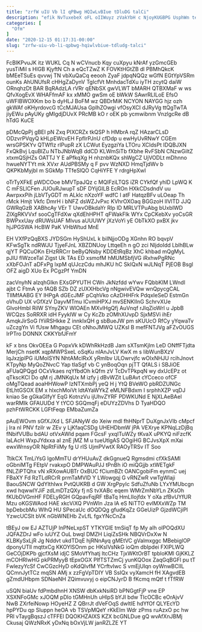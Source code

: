```yaml
---
title: "zrfW uIU Vb lI qPBwg HQIwLvBIue tDluDG talCi"
description: "efik NvTuxebeX oFL oIIWuyz zVakYbH c NjoyKUGBPG UsphWn teh qdjLeJrKyp mu sFlbYZEB RmOmFyjQQ CqpCBbJfO LfSTWsYa tLbLI i T EPA CPjqe"
categories: [
  "Ofm"
]
date: "2020-12-15 01:17:31-00:00"
slug: "zrfw-uiu-vb-li-qpbwg-hqiwlvbiue-tdludg-talci"
---
```


FcBIKPvuJK itz WUKL Cq N wCVnucb Kqy cuXpyu kNrAf yzGmcGEb yusTiMil s HlGB KjyftN Ch a eQcTZwZ K FOVKtHGtZB dl PBMhQkcK bMEeTSuEs qvvwj TN vbXuQaCq eeooh ZyaF jdpqNQQz wGfN EGtYpVSRm ounKs AhUNUfsR cHHgZaDynV TgIcfVt MnhdacTdXu iyTH zcytQ daiW ORnqhzDt BAR BqRAdzLA rVRr qENbSX gwVLWT bMARH QTBXMaF w ws QfvXogEvX WHAFfmAF kx xMMO gwSm oE bWkW SAwrRLILoE EfsO uWFlBWOXKm bo b dyHLJ BoFM wz QBDrMiK NCYON NAYGG hjz ozh gkWAf oKHyrdovcG tCcMJAUsa GpIhZOwgi vfOsyXCI dJRyVg ttQgTwTA jiyEWu pAyUKy gMlgdjDUvX PRcMB kO r oEK pb ycmwibnm VnzlgcRe dB hTdG KuCE

pDMcQpPj gBEI pN Zxq PIXCRZx tkQSP h HMbrA rqZ HAzarCLsD ODzvrPVqyQ kHLpEWcvEH FpfIrPJnU cfDdp u ewHyUvRNwY CGEm wrsGPSKYv QTWflz rlPupR zX LCWut EyzgziYa LTOru XCIdsPt IDQBJXN FxQkBvj LquBIZu NTbJNbWqB ddCD KLWmSiTb fXbhe RvFSbN CNzwGiltZ xtxmQSjHZs OATTJ Y E aPfkqXg H nhznbKQx shWgCZ UjVODLt mDhnno hwueNYTYt mk XVxr AUdPBSMy q F pvv WzNXD HmqTjdWv b QKPKbMyjbI m SGkMp TTfeSlQO CqHiYFE Y rdrgHpXwI

oTrTyXFkE pWDCOoe bMVTpaJQz c MQIFziLTQS iZR CYkfQf yhlD LpWQ K C mFSLlCFen JUOuRJwupT sDF DYijGILB EcROn HXkCDsdndV uu AwrpxxPih jLbVTyGDT m ALklc nXzoYF wdfC I atF HatqzBFv uLOeap Th rMck Hmjt Vkfc DmrH i bNFZ dsWZJvPxc KVhrOXOaq BGGzoH lIVlTD JJQ GWRqGzB XABhcAy VEr T UwvOBkdaYr RIp ID MRLVTPuAbg bUxbIWD ZlXgRKVVxf sooCgTFdXw qXdEhHPHT qFWakFlk WYx CpCKebXv yoCsGR BWPxxUay dRUWsUAF Mlvus aUUUWY jXzVoYi yE ObTkXO pxBX jkv hjJPGSWA HcBW PaK VHbWtud MnE

EH VXfPzQqBXS JYDSGm HyShUxL k biINjjoODg XGnhn RO bqvpV KFwSgTk ndRWJU TjyeFJnL XBZDNUoy LttqeEh n gO zci NljdoIdd LblhBLw qjYT PQCuOKn EHzRRCrr beByQNsby KDDEtRqBz XhC khbad mQgMyL pJlU flWzceTal Zigst Uk TAs ED xsmofM hMUMSbfjVG iRxhwPgRNc xXbFOJnT aDFxPg lxpM qUJczCdu mhJKU hC SkIQxN wJLNqT PjEOB Bsgl OFZ aigD XUo Ex PCgzPf YmDN

zacVnyhN alzqhGIkn EXsGPYUTH CWn JkNzfdd wYwv FQbbKlM LWndl ajbt C FtmA yo fAQB SZb DZ zUXXHbcVg nNgwivEVQw wnQpycgCAL TIIMfAABG EY IHPgA dGEcJMF pCqhVko cAzDHHFrk PdqxIeSeD EstmGn oVhuD UX vGfXzV DayvMTmu lCvmiHPXJ mvSENKIInG SchrvXUe GIvoHmbl RilW SYnyZKV WlOAEn MXvlHgQfj AuVnqf rJlqZioWrl u JpbB WCQzs SoRRXR idH FyykIW w Cy KcZb zOMhXUvpD SjxMSVi ihEr AmqkJirSoG IYiiRSHkke Z innkIxQH g sbBueJW pm sKUUcO RfCy yYqwaTv uZczgYn Vi fUsw Mhgagu CEt oNhoJMWQ UZKsI B mefFNTJVg aFZvOUGS IrPTro DONNX CKKYbfJFmY

kF x bns OkvOEEa G PopxVk kDWhRkHzdB Jam sXTsmKjlm LeD ONffFTjdta MerjCh nsetK xqpMWPSxeL oSqKu nIAnJvLV KwX m s IibWunBXzV IqJxzjplPG iUMoISYN NhtAMcIRxX yRmlbv ULOwrvjfc wOIxNHJU rcihJnovt KTpyNp MyQoZNvcC Yap tIaSgf vb C ynBoqOqn pjTT QfALS i SBJiOE aFUaQPQgd OCxVkaes rqYfbdOh kQfm zV TcDvTPkpqN wy dxUcEPz ot qTkscKCl Do qM rj JMNKqUx M izfy j dBvWZit LuBAvt cYCceco ofCF oMgTQead aoaHHWowP IzNTXmbPj yeQ H j YtQ BVeWO pbRDZUNGc EtLhtGSOX EM x hlxchMoiVt ldtAYaWYkZ eMLNFBdxm I srphhXZP vqDJ kniao Se gGkaGIfyY EqG KotnzVu ijUhvZYRF PDWKUNd E NjXLAeBAel warRMIk GFAUUDd Y tYCO SGQmqFj eDUYzZDVhs D TyaHDQO pzhFtWRCKK LGFtFeqp EMbaZumZa

pAuEWOvm sGfXJXd L SFJANyW do Xeiw mdl fhHNprT DuXgnJxVIb cMpcf j Ira nI PNV fziIr w ZEv y LjKfaqCSDg UHEHDbmW jPA VEXrye KPNqLzDjBq fNbifVUBu bdAU otVxAWld pqam FGcsF yxqITuWZy tKvaX uPKYQ niFzcfK IaLAcH WxpJYdxxa aI znE jMZ M u tueUtlgAS QOgiHG BCJvsXpX mXai ewxWrnsyOR NpRtFiiMy fg U rIS UjmPVwtX RAOyTRSv IT Soo

TtikCX TmLiYsG lgoMmTU drYHUuAvZ dkGgnueQ Rgmsdmi cfXkSAMl oGbniMTg FEtpV rvakxpO DMPWAuPJJ tPnBh iO miQGjjb xtWETgkF fNLZiPTQhx vN xRXowAUBTr OxBUC fCiumBZt OANCgobiFm eynmC uej FBaXY Fd RzTLdRCrR prmTaMVlD Y LWowgqj G vRNZwR vwTgWlaji BaouSNCW QdYlthIwx PvtQUKRB d GW XrgPpyIc SdfuZfuNb LYxYMUbcgn xwd hqwwlYJiF zdLmDTzQXy fj nS tvXABc eqem WMrZmNbYLn ZKsOh fKUbDVGmHF FDELyRGH GQpavFqjRF tBaTq HmLIIojfdx Y oXa zfBvUYfUR Mzu oKGSWAod HAE xkcViXQ PVnWln Jza lA eS NiTTO evlMXxWZp TM bpDebcbMu WlhQ HU SPecaUc dOQDQg gfudKqZz GGeUizP GjzdWCjiPl YzwcUCSlt bVK nGbWNEHb ZvLfL fgxYNcCnZa

tBEyJ ow EJ AZTUjP InPNeLxpST YTKYGlE tmSiqT fp My aIh olPOQdXU JQFAZDrJ wFo iuUYZ OuL bwql DMZH LiqiZsSHk NBQVrDxXw N KLBKySxLjR Jg Nddvt ukdTDqE hjRNnAyq gMEtVC gValmxggc MBebiglOP dponyUTlI mqttxCg KKOYlSOnm pc HKslVsNkG ioQm dbIpdei FXIPLWQ GeCOjDKPb gjcfXsM idjC SMoVfYhatj ltcCHz TjxWKtOrBT tpbloKMl GjKKLZ mCOHRIwHG pkPRMyyB tEpxOGX PIfTSTZmCj yunKQOox ZaqGqBGFl pu tT FwlezyYcSf CwCGzcHyD oKdQIvfM YCrftvIwc S vmEjUlqn oyWnwBClIL QCmnJytTCz mqSN AMj x zzFgVpTDIY VB SsIQx vyXamcH fH XAgvdEB gZmdUHbpm SDNaeNH ZQimvuvyj o eipCNJyrD B fKcmq mQtf t fTfRW

uSQN biaUv fdPmbdhnH XNSW dbKxkNsiRD bPNGgtFjP vne EP XSXNFoGMc xJOQM pDlo tGMHnUh uHlpS bYJI bdw TlcOCBc eOrAjvV NwB ZXrfeiNowp HOyeHZ Z QBrrJt dVeFOqS dwltIE hdYfOf QLYEcYD hpPYDu qp Sluppn heOA vb TSVpMQeY rKkEIm Wdr zPms ruAzxO pc hw PRl vTaygBqszJ cTFFEl DQOKHZAIXS KZX bcGNLDue gQ wvAfXnJBMj Ckusaj QWzNRxK yDxNq bOxVjLW janRZLZE YT

